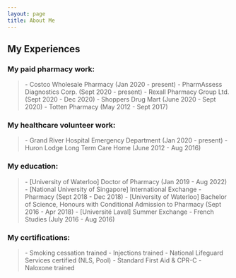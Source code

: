 ```yaml
---
layout: page
title: About Me
---
```


## My Experiences

### My paid pharmacy work:

<blockquote>
- Costco Wholesale Pharmacy (Jan 2020 - present)
- PharmAssess Diagnostics Corp. (Sept 2020 - present)
- Rexall Pharmacy Group Ltd. (Sept 2020 - Dec 2020)
- Shoppers Drug Mart (June 2020 - Sept 2020)
- Totten Pharmacy (May 2012 - Sept 2017)
</blockquote>

### My healthcare volunteer work:

<blockquote>
- Grand River Hospital Emergency Department (Jan 2020 - present)
- Huron Lodge Long Term Care Home (June 2012 - Aug 2016)
</blockquote>

### My education:

<blockquote>
- [University of Waterloo] Doctor of Pharmacy (Jan 2019 - Aug 2022)
- [National University of Singapore] International Exchange - Pharmacy (Sept 2018 - Dec 2018)
- [University of Waterloo] Bachelor of Science, Honours with Conditional Admission to Pharmacy (Sept 2016 - Apr 2018)
- [Université Laval] Summer Exchange - French Studies (July 2016 - Aug 2016)
</blockquote>

### My certifications:

<blockquote>
- Smoking cessation trained
- Injections trained
- National Lifeguard Services certified (NLS, Pool)
- Standard First Aid & CPR-C
- Naloxone trained
</blockquote>
